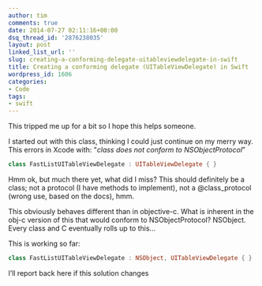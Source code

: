 ```yaml
---
author: tim
comments: true
date: 2014-07-27 02:11:16+00:00
dsq_thread_id: '2876238035'
layout: post
linked_list_url: ''
slug: creating-a-conforming-delegate-uitableviewdelegate-in-swift
title: Creating a conforming delegate (UITableViewDelegate) in Swift
wordpress_id: 1606
categories:
- Code
tags:
- swift
---
```


This tripped me up for a bit so I hope this helps someone.

I started out with this class, thinking I could just continue on my merry way.
This errors in Xcode with: "_class does not conform to NSObjectProtocol_”

```swift 
class FastListUITableViewDelegate : UITableViewDelegate { }
 ```

Hmm ok, but much there yet, what did I miss? This should definitely be a
class; not a protocol (I have methods to implement), not a @class_protocol
(wrong use, based on the docs), hmm.

This obviously behaves different than in objective-c. What is inherent in the
obj-c version of this that would conform to NSObjectProtocol? NSObject. Every
class and C eventually rolls up to this…

This is working so far:

```swift 
class FastListUITableViewDelegate : NSObject, UITableViewDelegate { }
```

I’ll report back here if this solution changes
